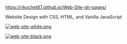 https://rikochet87.github.io/Web-Site-gh-pages/

Website Design with CSS, HTML, and Vanilla JavaScript

[![web-site-white.png](https://i.postimg.cc/nhX3vysT/web-site-white.png)](https://postimg.cc/BjG53wB1)


[![web-site-black.png](https://i.postimg.cc/2SLxqnJK/web-site-black.png)](https://postimg.cc/4YZcqHX6)
